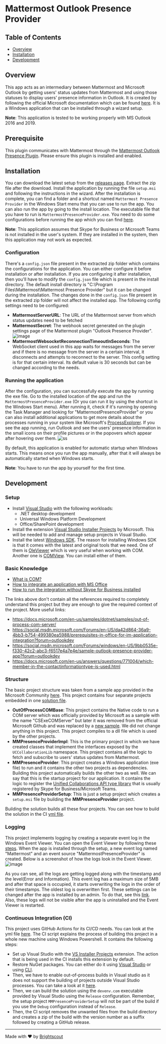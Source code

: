 # Mattermost Outlook Presence Provider

## Table of Contents

- [Overview](#overview)
- [Installation](#installation)
- [Development](#development)

## Overview

This app acts as an intermediary between Mattermost and Microsoft Outlook by getting users' status updates from Mattermost and using those statuses to display users' presence information in Outlook. It is created by following the official Microsoft documentation which can be found [here](https://docs.microsoft.com/en-us/office/client-developer/shared/integrating-im-applications-with-office). It is a Windows application that can be installed through a wizard setup.

**Note**: This application is tested to be working properly with MS Outlook 2016 and 2019.

## Prerequisite

This plugin communicates with Mattermost through the [Mattermost Outlook Presence Plugin](https://github.com/Brightscout/mattermost-plugin-outlook-presence). Please ensure this plugin is installed and enabled.

## Installation

You can download the latest setup from the [releases page](https://github.com/Brightscout/mattermost-outlook-presence-provider/releases). Extract the zip file after the download. Install the application by running the file `setup.msi` and following the instructions in the wizard. After the installation is complete, you can find a folder and a shortcut named `Mattermost Presence Provider` in the Windows Start menu that you can use to run the app. You can also run the app by going to the install location. The executable file that you have to run is `MattermostPresenceProvider.exe`. You need to do some configurations before running the app which you can find [here](#configuration).

**Note**: This application assumes that Skype for Business or Microsoft Teams is not installed in the user's system. If they are installed in the system, then this application may not work as expected.

### Configuration

There's a `config.json` file present in the extracted zip folder which contains the configurations for the application. You can either configure it before installation or after installation. If you are configuring it after installation, then you'll have to modify the `config.json` file which is present in the install directory. The default install directory is "C:\Program Files\Mattermost\Mattermost Presence Provider\" but it can be changed during the installation. The changes done in the `config.json` file present in the extracted zip folder will not affect the installed app. The following config settings need to be configured:

- **MattermostServerURL**: The URL of the Mattermost server from which status updates need to be fetched
- **MattermostSecret**: The webhook secret generated on the plugin settings page of the Mattermost plugin "Outlook Presence Provider".
![image](https://user-images.githubusercontent.com/77336594/165111112-7c976991-7f79-4fdb-8479-801827bdcd23.png)
- **MattermostWebsocketReconnectionTimeoutInSeconds**: The WebSocket client used in this app waits for messages from the server and if there is no message from the server in a certain interval, it disconnects and attempts to reconnect to the server. This config setting is for that certain interval. Its default value is 30 seconds but can be changed according to the needs.

### Running the application

After the configuration, you can successfully execute the app by running the exe file. Go to the installed location of the app and run the `MattermostPresenceProvider.exe` (Or you can run it by using the shortcut in the Windows Start menu). After running it, check if it's running by opening the Task Manager and looking for "MattermostPresenceProvider" or you can also install additional applications to get more details about the processes running in your system like Microsoft's [ProcessExplorer](https://docs.microsoft.com/en-us/sysinternals/downloads/process-explorer).
If you see the app running, run Outlook and see the users' presence information in the small icons on their profile pictures or in the popovers which appear after hovering over them.
![ss](https://user-images.githubusercontent.com/77336594/165121046-354cab06-4ad5-4e51-9895-f28b347f12c7.png)

By default, this application is enabled for automatic startup when Windows starts. This means once you run the app manually, after that it will always be automatically started when Windows starts.

**Note**: You have to run the app by yourself for the first time.

## Development

### Setup

- Install [Visual Studio](https://visualstudio.microsoft.com/) with the following workloads:
    - .NET desktop development
    - Universal Windows Platform Development
    - Office/SharePoint development
- Install the extension [Visual Studio Installer Projects](https://marketplace.visualstudio.com/items?itemName=VisualStudioClient.MicrosoftVisualStudio2017InstallerProjects) by Microsoft. This will be needed to add and manage setup projects in Visual Studio.
- Install the latest [Windows SDK](https://developer.microsoft.com/en-gb/windows/downloads/sdk-archive/). The reason for installing Windows SDK is that it comes with the latest and original tools that we need. One of them is [OleViewer](https://docs.microsoft.com/en-us/windows/win32/com/ole-com-object-viewer) which is very useful when working with COM. Another one is [COMView](https://www.softpedia.com/get/System/System-Info/COMView.shtml). You can install either of them.

### Basic Knowledge

- [What is COM?](https://docs.microsoft.com/en-us/windows/win32/com/the-component-object-model)
- [How to integrate an application with MS Office](https://docs.microsoft.com/en-us/office/client-developer/shared/integrating-im-applications-with-office)
- [How to run the integration without Skype for Business installed](https://docs.microsoft.com/en-us/answers/questions/701146/how-to-integrate-im-application-with-office-withou.html)

The links above don't contain all the references required to completely understand this project but they are enough to give the required context of the project.
More useful links:
- https://docs.microsoft.com/en-us/samples/dotnet/samples/out-of-process-com-server/
- https://social.msdn.microsoft.com/Forums/en-US/da42d864-36a9-4bb3-b754-499380ea5988/prerequisites-in-office-for-im-application-integration?forum=outlookdev
- https://social.msdn.microsoft.com/Forums/windows/en-US/9bb0535e-f330-42c2-abc3-f6517e4a7e4e/sample-outlook-presence-provider-app?forum=outlookdev
- https://docs.microsoft.com/en-us/answers/questions/771004/which-member-in-the-contactinformationtype-is-used.html

### Structure

The basic project structure was taken from a sample app provided in the Microsoft Community [here](https://social.msdn.microsoft.com/Forums/windows/en-US/9bb0535e-f330-42c2-abc3-f6517e4a7e4e/sample-outlook-presence-provider-app?forum=outlookdev). This project contains four separate projects embedded in one [solution file](./MMPresenceProvider.sln).

- **OutOfProcessCOMBase**: This project contains the Native code to run a COM server which was officially provided by Microsoft as a sample with the name "CSExeCOMServer" but later it was removed from the official Microsoft Github and was replaced by a [new sample](https://github.com/dotnet/samples/tree/main/core/extensions). We did not change anything in this project. This project compiles to a dll file which is used by the other projects.
- **MMPresenceProviderImpl**: This is the primary project in which we have created classes that implement the interfaces exposed by the `UCCollaborationLib` namespace. This project contains all the logic to fetch and subscribe to users' status updates from Mattermost.
- **MMPresenceProvider**: This project creates a Windows application (exe file) to run and it contains the other two projects as dependencies. Building this project automatically builds the other two as well. We can say that this is the startup project for our application. It contains the logic to register the [Unified Collaborations API type library](./DLL/UCCollaborationLib.tlb) that is usually registered by Skype for Business/Microsoft Teams.
- **MMPresenceProviderSetup**: This is just a setup project which creates a `setup.msi` file by building the **MMPresenceProvider** project.

Building the solution builds all these four projects. You can see how to build the solution in the CI [yml file](./.github/workflows/release.yml).

### Logging

This project implements logging by creating a separate event log in the Windows Event Viewer. You can open the Event Viewer by following these [steps](https://www.isunshare.com/windows-10/6-ways-to-open-event-viewer-in-windows-10.html). When the app is installed through the setup, a new event log named "Mattermost" and an event source "MattermostPresenceProvider" is created. Below is a screenshot of how the logs look in the Event Viewer.
![image](https://user-images.githubusercontent.com/77336594/166907166-ba05171a-a7bd-42ac-ab51-14065eba5f74.png)

As you can see, all the logs are getting logged along with the timestamp and the level(Error and Information). This event log has a maximum size of 5MB and after that space is occupied, it starts overwriting the logs in the order of their timestamps. The oldest log is overwritten first. These settings can be changed after the app is installed by an admin. To do that, see this [link](https://helpcenter.netwrix.com/bundle/Auditor_10.0/page/Content/Configure_IT_Infrastructure/Windows_Server/WS_Event_Log_Settings.htm). Also, these logs will not be visible after the app is uninstalled and the Event Viewer is restarted.

### Continuous Integration (CI)

This project uses GitHub Actions for its CI/CD needs. You can look at the yml file [here](./.github/workflows/release.yml). The CI script explains the process of building this project in a whole new machine using Windows Powershell. It contains the following steps:

- Set up Visual Studio with the [VS Installer Projects](https://marketplace.visualstudio.com/items?itemName=VisualStudioClient.MicrosoftVisualStudio2017InstallerProjects) extension. The action that is being used in the CI installs this extension by default.
- Restore NuGet packages. You can either do it using [Visual Studio](https://docs.microsoft.com/en-us/nuget/consume-packages/package-restore#restore-packages-manually-using-visual-studio) or using [CLI](https://docs.microsoft.com/en-us/nuget/consume-packages/package-restore#restore-using-msbuild).
- Then, we have to enable out-of-process builds in Visual studio as it does not support the building of projects outside Visual Studio processes. You can take a look at it [here](./.github/workflows/release.yml#L22).
- Then, we can build the solution using the `devenv.com` executable provided by Visual Studio using the `Release` configuration. Remember, the setup project `MMPresenceProviderSetup` will not be part of the build if you use the `Debug` configuration instead of `Release`.
- Then, the CI script removes the unwanted files from the build directory and creates a zip of the build with the version number as a suffix followed by creating a GitHub release.

---
Made with &#9829; by [Brightscout](https://www.brightscout.com)
